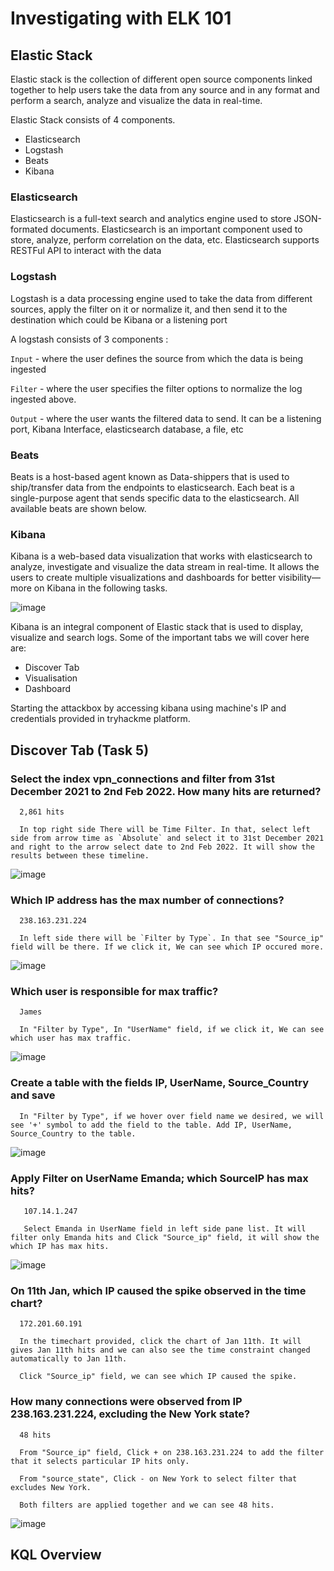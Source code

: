 # Investigating with ELK 101

## Elastic Stack

Elastic stack is the collection of different open source components linked together to help users take the data from any source and in any format and perform a search, analyze and visualize the data in real-time.

Elastic Stack consists of 4 components.

* Elasticsearch
* Logstash
* Beats
* Kibana

### Elasticsearch

Elasticsearch is a full-text search and analytics engine used to store JSON-formated documents. Elasticsearch is an important component used to store, analyze, perform correlation on the data, etc. Elasticsearch supports RESTFul API to interact with the data

### Logstash

Logstash is a data processing engine used to take the data from different sources, apply the filter on it or normalize it, and then send it to the destination which could be Kibana or a listening port

A logstash consists of 3 components : 

`Input` - where the user defines the source from which the data is being ingested

`Filter` - where the user specifies the filter options to normalize the log ingested above.

`Output` - where the user wants the filtered data to send. It can be a listening port, Kibana Interface, elasticsearch database, a file, etc

### Beats 

Beats is a host-based agent known as Data-shippers that is used to ship/transfer data from the endpoints to elasticsearch. Each beat is a single-purpose agent that sends specific data to the elasticsearch. All available beats are shown below.

### Kibana

Kibana is a web-based data visualization that works with elasticsearch to analyze, investigate and visualize the data stream in real-time. It allows the users to create multiple visualizations and dashboards for better visibility—more on Kibana in the following tasks.

![image](https://github.com/tousif13/TryHackMe_Writeups/assets/33444140/d1bd0aac-d5db-4148-8996-88cf77a940e7)

Kibana is an integral component of Elastic stack that is used to display, visualize and search logs. Some of the important tabs we will cover here are:

* Discover Tab
* Visualisation
* Dashboard

Starting the attackbox by accessing kibana using machine's IP and credentials provided in tryhackme platform.

## Discover Tab (Task 5)

### Select the index vpn_connections and filter from 31st December 2021 to 2nd Feb 2022. How many hits are returned?

      2,861 hits
      
      In top right side There will be Time Filter. In that, select left side from arrow time as `Absolute` and select it to 31st December 2021 and right to the arrow select date to 2nd Feb 2022. It will show the results between these timeline.
      
![image](https://github.com/tousif13/TryHackMe_Writeups/assets/33444140/712db80e-4007-452a-af00-28a75f6d2830)

### Which IP address has the max number of connections?

      238.163.231.224
      
      In left side there will be `Filter by Type`. In that see "Source_ip" field will be there. If we click it, We can see which IP occured more. 
      
![image](https://github.com/tousif13/TryHackMe_Writeups/assets/33444140/b4c392b7-0548-4e48-8d42-5a7f9df7136e)

### Which user is responsible for max traffic?

      James
      
      In "Filter by Type", In "UserName" field, if we click it, We can see which user has max traffic.
      
![image](https://github.com/tousif13/TryHackMe_Writeups/assets/33444140/629fe6ad-9de9-4aac-bc5c-622ba8d647ce)

### Create a table with the fields IP, UserName, Source_Country and save

      In "Filter by Type", if we hover over field name we desired, we will see '+' symbol to add the field to the table. Add IP, UserName, Source_Country to the table.
      
![image](https://github.com/tousif13/TryHackMe_Writeups/assets/33444140/d4eeba90-2cea-43c3-85c1-f9fe836c6fb1)

### Apply Filter on UserName Emanda; which SourceIP has max hits?

       107.14.1.247
       
       Select Emanda in UserName field in left side pane list. It will filter only Emanda hits and Click "Source_ip" field, it will show the which IP has max hits.
       
![image](https://github.com/tousif13/TryHackMe_Writeups/assets/33444140/7d7e44b0-9d56-425e-8028-f4c34e78bff6)

### On 11th Jan, which IP caused the spike observed in the time chart?

      172.201.60.191
      
      In the timechart provided, click the chart of Jan 11th. It will gives Jan 11th hits and we can also see the time constraint changed automatically to Jan 11th.
      
      Click "Source_ip" field, we can see which IP caused the spike.
      
### How many connections were observed from IP 238.163.231.224, excluding the New York state?

      48 hits
      
      From "Source_ip" field, Click + on 238.163.231.224 to add the filter that it selects particular IP hits only.
      
      From "source_state", Click - on New York to select filter that excludes New York.
      
      Both filters are applied together and we can see 48 hits.
      
![image](https://github.com/tousif13/TryHackMe_Writeups/assets/33444140/f3f548e5-3448-4403-af12-82f9a5140892)

## KQL Overview

